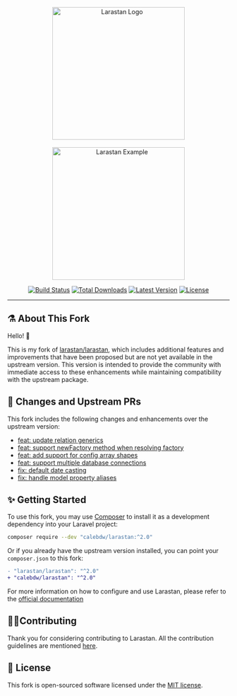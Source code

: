 <p align="center">
    <img src="https://raw.githubusercontent.com/calebdw/larastan/master/docs/logo.png" alt="Larastan Logo" width="300">
    <br><br>
    <img src="https://raw.githubusercontent.com/calebdw/larastan/master/docs/example.png" alt="Larastan Example" height="300">
</p>

<p align="center">
  <a href="https://github.com/calebdw/larastan/actions"><img src="https://github.com/calebdw/larastan/actions/workflows/tests.yml/badge.svg" alt="Build Status"></a>
  <a href="https://packagist.org/packages/calebdw/larastan/stats"><img src="https://poser.pugx.org/calebdw/larastan/d/total.svg" alt="Total Downloads"></a>
  <a href="https://packagist.org/packages/calebdw/larastan"><img src="https://poser.pugx.org/calebdw/larastan/v/stable.svg" alt="Latest Version"></a>
  <a href="https://github.com/calebdw/larastan/blob/master/LICENSE.md"><img src="https://poser.pugx.org/calebdw/larastan/license.svg" alt="License"></a>
</p>

------

## ⚗️ About This Fork

Hello! 👋

This is my fork of [larastan/larastan][larastan], which includes additional features and improvements that have been proposed but are not yet available in the upstream version.
This version is intended to provide the community with immediate access to these enhancements while maintaining compatibility with the upstream package.

## 🔄 Changes and Upstream PRs

This fork includes the following changes and enhancements over the upstream version:

- [feat: update relation generics](https://github.com/larastan/larastan/pull/1990)
- [feat: support newFactory method when resolving factory](https://github.com/larastan/larastan/pull/1922)
- [feat: add support for config array shapes](https://github.com/larastan/larastan/pull/2004)
- [feat: support multiple database connections](https://github.com/larastan/larastan/pull/1879)
- [fix: default date casting](https://github.com/larastan/larastan/pull/1842)
- [fix: handle model property aliases](https://github.com/larastan/larastan/pull/1999)

## ✨ Getting Started

To use this fork, you may use [Composer](https://getcomposer.org) to install it as a development dependency into your Laravel project:

```bash
composer require --dev "calebdw/larastan:^2.0"
```

Or if you already have the upstream version installed, you can point your `composer.json` to this fork:

```diff
- "larastan/larastan": "^2.0"
+ "calebdw/larastan": "^2.0"
```

For more information on how to configure and use Larastan, please refer to the [official documentation][larastan]

## 👊🏻Contributing

Thank you for considering contributing to Larastan. All the contribution guidelines are mentioned [here](CONTRIBUTING.md).

## 📄 License

This fork is open-sourced software licensed under the [MIT license](LICENSE.md).

<!-- links -->
[larastan]: https://github.com/larastan/larastan
